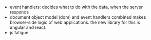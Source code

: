 
- event handlers: decides what to do with the data, when the server responds
- document object model (dom) and event handlers combined makes browser-side logic of web applications. the new library for this is angular and react.
- js fatigue